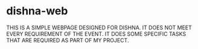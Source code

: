 # dishna-web
THIS IS A SIMPLE WEBPAGE DESIGNED FOR DISHNA.
IT DOES NOT MEET EVERY REQUIREMENT OF THE EVENT.
IT DOES SOME SPECIFIC TASKS THAT ARE REQUIRED AS PART OF MY PROJECT.
